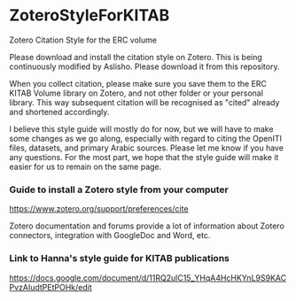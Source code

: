 # ZoteroStyleForKITAB
Zotero Citation Style for the ERC volume


Please download and install the citation style on Zotero.  This is being continuously modified by Aslisho. Please download it from this repository.

When you collect citation, please make sure you save them to the ERC KITAB Volume library on Zotero, and not other folder or your personal library. This way subsequent citation will be recognised as "cited" already and shortened accordingly.

I believe this style guide will mostly do for now, but we will have to make some changes as we go along, especially with regard to citing the OpenITI files, datasets, and primary Arabic sources. Please let me know if you have any questions. For the most part, we hope  that the style guide will make it easier for us to remain on the same page.

### Guide to install a Zotero style from your computer

https://www.zotero.org/support/preferences/cite 

Zotero documentation and forums provide a lot of information about Zotero connectors, integration with GoogleDoc and Word, etc.

### Link to Hanna's style guide for KITAB publications

https://docs.google.com/document/d/11RQ2ulC15_YHqA4HcHKYnL9S9KACPvzAIudtPEtPOHk/edit 

